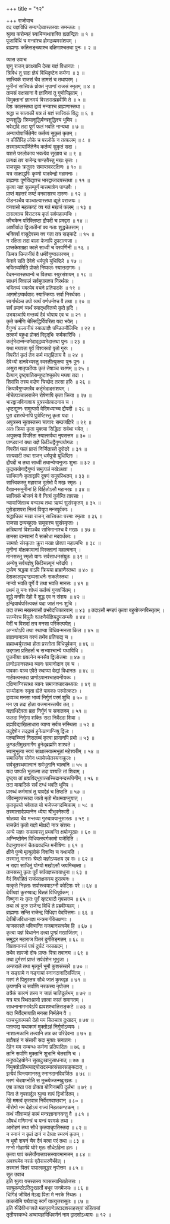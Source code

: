 +++
title = "१२"

+++
राजोवाच  
वद यज्ञविधिं सम्यग्देव्यास्तस्याः समन्ततः ।  
श्रुत्वा करोम्यहं स्वामिन्यथाशक्ति ह्यतन्द्रितः ॥ १ ॥  
पूजाविधिं च मन्त्रांश्च होमद्रव्यमसंशयम् ।  
ब्राह्मणाः कतिसङ्ख्याश्च दक्षिणाश्चतथा पुनः ॥ २ ॥  
  
व्यास उवाच  
शृणु राजन् प्रवक्ष्यामि देव्या यज्ञं विधानतः ।  
त्रिविधं तु सदा ज्ञेयं विधिदृष्टेन कर्मणा ॥ ३ ॥  
सात्त्विकं राजसं चैव तामसं च तथापरम् ।  
मुनीनां सात्त्विकं प्रोक्तं नृपाणां राजसं स्मृतम् ॥ ४ ॥  
तामसं राक्षसानां वै ज्ञानिनां तु गुणोज्झितम् ।  
विमुक्तानां ज्ञानमयं विस्तरात्प्रब्रवीमि ते ॥ ५ ॥  
देशः कालस्तथा द्रव्यं मन्त्राश्च ब्राह्मणास्तथा ।  
श्रद्धा च सात्वकी यत्र तं यज्ञं सात्त्विकं विदुः ॥ ६ ॥  
द्रव्यशुद्धिः क्रियाशुद्धिर्मन्त्रशुद्धिश्च भूमिप ।  
भवेद्यदि तदा पूर्णं फलं भवति नान्यथा ॥ ७ ॥  
अन्यायोपार्जितेनैव कर्तव्यं सुकृतं कृतम् ।  
न कीर्तिरिह लोके च परलोके न तत्फलम् ॥ ८ ॥  
तस्मान्न्यायार्जितेनैव कर्तव्यं सुकृतं सदा ।  
यशसे परलोकाय भवत्येव सुखाय च ॥ ९ ॥  
प्रत्यक्षं तव राजेन्द्र पाण्डवैस्तु मखः कृतः ।  
राजसूयः क्रतुवरः समाप्तवरदक्षिणः ॥ १० ॥  
यत्र साक्षाद्धरिः कृष्णो यादवेन्द्रो महामनाः ।  
ब्राह्मणाः पूर्णविद्याश्च भारद्वाजादयस्तथा ॥ ११ ॥  
कृत्वा यज्ञं सुसम्पूर्णं मासमात्रेण पाण्डवैः ।  
प्राप्तं महत्तरं कष्टं वनवासश्च दारुणः ॥ १२ ॥  
पीडनञ्चैव पाञ्चाल्यास्तथा द्यूते पराजयः ।  
वनवासो महत्कष्टं क्व गतं मखजं फलम् ॥ १३ ॥  
दासत्वञ्च विराटस्य कृतं सर्वमहात्मभिः ।  
कीचकेन परिक्लिष्टा द्रौपदी च प्रमद्वरा ॥ १४ ॥  
आशीर्वादा द्विजातीनां क्व गताः शुद्धचेतसाम् ।  
भक्तिर्वा वासुदेवस्य क्व गता तत्र सङ्कटे ॥ १५ ॥  
न रक्षिता तदा बाला केनापि द्रुपदात्मजा ।  
प्राप्तकेशग्रहा काले साध्वी च वरवर्णिनी ॥ १६ ॥  
किमत्र चिन्तनीयं वै धर्मवैगुण्यकारणम् ।  
केशवे सति देवेशे धर्मपुत्रे युधिष्ठिरे ॥ १७ ॥  
भवितव्यमिति प्रोक्ते निष्फलः स्यात्तदागमः ।  
वेदमन्त्रास्तथान्ये च वितथाः स्युरसंशयम् ॥ १८ ॥  
साधनं निष्फलं सर्वमुपायश्च निरर्थकः ।  
भवितव्यं भवत्येव वचने प्रतिपादके ॥ १९ ॥  
आगमोऽप्यर्थवादः स्यात्क्रियाः सर्वा निरर्थकाः ।  
स्वर्गार्थञ्च तपो व्यर्थं वर्णधर्मश्च वै तथा ॥ २० ॥  
सर्वं प्रमाणं व्यर्थं स्याद्‌भवितव्ये कृते हृदि ।  
उभयञ्चापि मन्तव्यं दैवं चोपाय एव च ॥ २१ ॥  
कृते कर्मणि चेत्सिद्धिर्विपरिता यदा भवेत् ।  
वैगुण्यं कल्पनीयं स्यात्प्राज्ञैः पण्डितमौलिभिः ॥ २२ ॥  
तत्कर्म बहुधा प्रोक्तं विद्वद्‌भिः कर्मकारिभिः ।  
कर्तृभेदान्मन्त्रभेदाद्‌द्रव्यभेदात्तथा पुनः ॥ २३ ॥  
यथा मघवता पूर्वं विश्वरूपो वृतो गुरुः ।  
विपरीतं कृतं तेन कर्म मातृहिताय वै ॥ २४ ॥  
देवेभ्यो दानवेभ्यस्तु स्वस्तीत्युक्त्वा पुनः पुनः ।  
असुरा मातृपक्षीयाः कृतं तेषाञ्च रक्षणम् ॥ २५ ॥  
दैत्यान् दृष्ट्वातिसम्पुष्टांश्चुकोप मघवा तदा ।  
शिरांसि तस्य वज्रेण चिच्छेद तरसा हरिः ॥ २६ ॥  
क्रियावैगुण्यमत्रैव कर्तृभेदादसंशयम् ।  
नोचेत्पञ्चालराजेन रोषेणापि कृता क्रिया ॥ २७ ॥  
भारद्वाजविनाशाय पुत्रस्योत्पादनाय च ।  
धृष्टद्युम्नः समुत्पन्नो वेदिमध्याच्च द्रौपदी ॥ २८ ॥  
पुरा दशरथेनापि पुत्रेष्टिस्तु कृता यदा ।  
अपुत्रस्य सुतास्तस्य चत्वारः सम्प्रजज्ञिरे ॥ २९ ॥  
अतः क्रिया कृता युक्त्या सिद्धिदा सर्वथा भवेत् ।  
अयुक्त्या विपरिता स्यात्सर्वथा नृपसत्तम ॥ ३० ॥  
पाण्डवानां यथा यज्ञे किञ्चिद्वैगुण्ययोगतः ।  
विपरीतं फलं प्राप्तं निर्जितास्ते दुरोदरे ॥ ३१ ॥  
सत्यवादी तथा राजन् धर्मपुत्रो युधिष्ठिरः ।  
द्रौपदी च तथा साध्वी तथान्येप्यनुजाः शुभाः ॥ ३२ ॥  
कुद्रव्ययोगाद्वैगुण्यं समुत्पन्नं मखेऽथवा ।  
साभिमानैः कृताद्वापि दूषणं समुपस्थितम् ॥ ३३ ॥  
सात्त्विकस्तु महाराज दुर्लभो वै मखः स्मृतः ।  
वैखानसमुनीनां हि विहितोऽसौ महामखः ॥ ३४ ॥  
सात्त्विकं भोजनं ये वै नित्यं कुर्वन्ति तापसाः ।  
न्यायार्जितञ्च वन्यञ्च तथा ऋष्यं सुसंस्कृतम् ॥ ३५ ॥  
पुरोडाशपरा नित्यं वियूपा मन्त्रपूर्वकाः ।  
श्रद्धाधिका मखा राजन् सात्त्विकाः परमाः स्मृताः ॥ ३६ ॥  
राजसा द्रव्यबहुलाः सयूपाश्च सुसंस्कृताः ।  
क्षत्रियाणां विशाञ्चैव साभिमानाश्च वै मखाः ॥ ३७ ॥  
तामसा दानवानां वै सक्रोधा मदवर्धकाः ।  
सामर्षाः संस्कृताः क्रूरा मखाः प्रोक्ता महात्मभिः ॥ ३८ ॥  
मुनीनां मोक्षकामानां विरक्तानां महात्मनाम् ।  
मानसस्तु स्मृतो यागः सर्वसाधनसंयुतः ॥ ३९ ॥  
अन्येषु सर्वयज्ञेषु किञ्चिन्न्यूनं भवेदपि ।  
द्रव्येण श्रद्धया वाऽपि क्रियया ब्राह्मणैस्तथा ॥ ४० ॥  
देशकालपृथग्द्रव्यसाधनैः सकलैस्तथा ।  
नान्यो भवति पूर्णे वै तथा भवति मानसः ॥ ४१ ॥  
प्रथमं तु मनः शोध्यं कर्तव्यं गुणवर्जितम् ।  
शुद्धे मनसि देहो वै शुद्ध एव न संशयः ॥ ४२ ॥  
इन्द्रियार्थपरित्यक्तं यदा जातं मनः शुचि ।  
तदा तस्य मखस्यासौ प्रभवेदधिकारवान् ॥ ४३ ॥
तदाऽसौ मण्डपं कृत्वा बहुयोजनविस्तृतम् ।  
स्तम्भैश्च विपुलैः श्लक्ष्णैर्यज्ञियद्रुमसम्भवैः ॥ ४४ ॥  
वेदीं च विशदां तत्र मनसा परिकल्पयेत् ।  
अग्नयोऽपि तथा स्थाप्या विधिवन्मनसा किल ॥ ४५ ॥  
ब्राह्मणानाञ्च वरणं तथैव प्रतिपाद्य च ।  
ब्रह्माध्वर्युस्तथा होता प्रस्तोता विधिपूर्वकम् ॥ ४६ ॥  
उद्‌गाता प्रतिहर्ता च सभ्याश्चान्ये यथाविधि ।  
पूजनीयाः प्रयत्नेन मनसैव द्विजोत्तमाः ॥ ४७ ॥  
प्राणोऽपानस्तथा व्यानः समानोदान एव च ।  
पावकाः पञ्च एवैते स्थाप्या वेद्यां विधानतः ॥ ४८ ॥  
गार्हपत्यस्तदा प्राणोऽपानश्चाहवनीयकः ।  
दक्षिणाग्निस्तथा व्यानः समानश्चावसथ्यकः ॥ ४९ ॥  
सभ्योदानः स्मृता ह्येते पावकाः परमोत्कटाः ।  
द्रव्यञ्च मनसा भाव्यं निर्गुणं परमं शुचि ॥ ५० ॥  
मन एव तदा होता यजमानस्तथैव तत् ।  
यज्ञाधिदेवता ब्रह्म निर्गुणं च सनातनम् ॥ ५१ ॥  
फलदा निर्गुणा शक्तिः सदा निर्वेददा शिवा ।  
ब्रह्मविद्याखिलाधारा व्याप्य सर्वत्र संस्थिता ॥ ५२ ॥  
तदुद्देशेन तद्‌द्रव्यं हुनेत्प्राणाग्निषु द्विजः ।  
पश्चाच्चित्तं निरालम्बं कृत्वा प्राणानपि प्रभो ॥ ५३ ॥  
कुण्डलीमुखमार्गेण हुनेद्‌ब्रह्मणि शाश्वते ।  
स्वानुभूत्या स्वयं साक्षात्स्वात्मभूतां महेश्वरीम् ॥ ५४ ॥  
समाधिनैव योगेन ध्यायेच्चेतस्यनाकुलः ।  
सर्वभूतस्थमात्मानं सर्वभूतानि चात्मनि ॥ ५५ ॥  
यदा पश्यति भूतात्मा तदा पश्यति तां शिवाम् ।  
दृष्ट्वा तां ब्रह्मविद्‌भूयात्सच्चिदानन्दरूपिणीम् ॥ ५६ ॥  
तदा मायादिकं सर्वं दग्धं भवति भूमिप ।  
प्रारब्धं कर्ममात्रं तु यावद्देहं च तिष्ठति ॥ ५७ ॥  
जीवन्मुक्तस्तदा जातो मृतो मोक्षमवाप्नुयात् ।  
कृतकृत्यो भवेत्तात यो भजेज्जगदम्बिकाम् ॥ ५८ ॥  
तस्मात्सर्वप्रयत्नेन ध्येया श्रीभुवनेश्वरी ।  
श्रोतव्या चैव मन्तव्या गुरुवाक्यानुसारतः ॥ ५९ ॥  
राजन्नेवं कृतो यज्ञो मोक्षदो नात्र संशयः ।  
अन्ये यज्ञाः सकामास्तु प्रभवन्ति क्षयोन्मुखाः ॥ ६० ॥  
अग्निष्टोमेन विधिवत्स्वर्गकामो यजेदिति ।  
वेदानुशासनं चैतत्प्रवदन्ति मनीषिणः ॥ ६१ ॥  
क्षीणे पुण्ये मृत्युलोकं विशन्ति च यथामति ।  
तस्मात्तु मानसः श्रेष्ठो यज्ञोऽप्यक्षय एव सः ॥ ६२ ॥  
न राज्ञा साधितुं योग्यो मखोऽसौ जयमिच्छता ।  
तामसस्तु कृतः पूर्वं सर्पयज्ञस्त्वयाधुना ॥ ६३ ॥  
वैरं निर्वाहितं राजंस्तक्षकस्य दुरात्मनः ।  
यत्कृते निहताः सर्पास्त्वयाऽग्नौ कोटिशः परे ॥ ६४ ॥  
देवीयज्ञं कुरुष्वाद्य विततं विधिपूर्वकम् ।  
विष्णुना यः कृतः पूर्वं सृष्ट्यादौ नृपसत्तम ॥ ६५ ॥  
तथा त्वं कुरु राजेन्द्र विधिं ते प्रब्रवीम्यहम् ।  
ब्राह्मणाः सन्ति राजेन्द्र विधिज्ञा वेदवित्तमाः ॥ ६६ ॥  
देवीबीजविधानज्ञा मन्त्रमार्गविचक्षणाः ।  
याजकास्ते भविष्यन्ति यजमानस्त्वमेव हि ॥ ६७ ॥  
कृत्वा यज्ञं विधानेन दत्त्वा पुण्य़ं मखार्जितम् ।  
समुद्धर महाराज पितरं दुर्गतिङ्गतम् ॥ ६८ ॥  
विप्रावमानजं पापं दुर्घटं नरकप्रदम् ।  
तथैव शापजो दोषः प्राप्तः पित्रा तवानघ ॥ ६९ ॥  
तथा दुर्मरणं प्राप्तं सर्पदंशेन भूभुजा ।  
अन्तराले तथा मृत्यूर्न भूमौ कुशसंस्तरे ॥ ७० ॥  
न सङ्ग्रामे न गङ्गायां स्नानदानादिवर्जितम् ।  
मरणं ते पितुस्तत्र सौधे जातं कुरूद्वह ॥ ७१ ॥  
कृपणानि च सर्वाणि नरकस्य नृपोत्तम ।  
तत्रैकं कारणं तस्य न जातं चातिदुर्लभम् ॥ ७२ ॥  
यत्र यत्र स्थितःप्राणो ज्ञात्वा कालं समागतम् ।  
साधनानामभावेऽपि ह्यवशश्चातिसङ्कटे ॥ ७३ ॥  
यदा निर्वेदमायाति मनसा निर्मलेन वै ।  
पञ्चभूतात्मको देहो मम किञ्चात्र दुःखदम् ॥ ७४ ॥  
पतत्वद्य यथाकामं मुक्तोऽहं निर्गुणोऽव्ययः ।  
नाशात्मकानि तत्त्वानि तत्र का परिदेवना ॥ ७५ ॥  
ब्रह्मैवाहं न संसारी सदा मुक्तः सनातनः ।  
देहेन मम सम्बन्धः कर्मणा प्रतिपादितः ॥ ७६ ॥  
तानि सर्वाणि मुक्तानि शुभानि चेतराणि च ।  
मनुष्यदेहयोगेन सुखदुःखानुसाधनात् ॥ ७७ ॥  
विमुक्तोऽतिभयाद्‌घोरादस्मात्संसारसङ्कटात् ।  
इत्येवं चिन्त्यमानस्तु स्नानदानविवर्जितः ॥ ७८ ॥  
मरणं चेदवाप्नोति स मुच्च्येज्जन्मदुःखतः ।  
एषा काष्ठा परा प्रोक्ता योगिनामपि दुर्लभा ॥ ७९ ॥  
पिता ते नृपशार्दूल श्रुत्वा शापं द्विजोदितम् ।  
देहे ममत्वं कृतवान्न निर्वेदमवाप्तवान् ॥ ८० ॥  
नीरोगो मम देहोऽयं राज्यं निहतकण्टकम् ।  
कथं जीवाम्यहं कामं मन्त्रज्ञानानयन्तु वै ॥ ८१ ॥  
औषधं मणिमन्त्रं च यन्त्रं परमकं तथा ।  
आरोहणं तथा सौधे कृतवान्नृपतिस्तदा ॥ ८२ ॥  
न स्नानं न कृतं दानं न देव्याः स्मरणं कृतम् ।  
न भूमौ शयनं चैव दैवं मत्वा परं तथा ॥ ८३ ॥  
मग्नो मोहार्णवे घोरे मृतः सौधेऽहिना हतः ।  
कृत्वा पापं कलेर्योगात्तापसस्यावमानजम् ॥ ८४ ॥  
अवश्यमेव नरकं एतैराचरणैर्भवेत् ।  
तस्मात्तं पितरं पापात्समुद्धर नृपोत्तम ॥ ८५ ॥  
सूत उवाच  
इति श्रुत्वा वचस्तस्य व्यासस्यामिततेजसः ।  
साश्रुकण्ठोऽतिदुःखार्तो बभूव जनमेजयः ॥ ८६ ॥  
धिगिदं जीवितं मेऽद्य पिता मे नरके स्थितः ।  
तत्करोमि यथैवाद्य स्वर्गं यात्युत्तरासुतः ॥ ८७ ॥  
इति श्रीदेवीभागवते महापुराणेऽष्टादशसाहस्र्यां संहितायां  
तृतीयस्कन्धे अम्बायज्ञविधिवर्णनं नाम द्वादशोऽध्यायः ॥ १२ ॥
